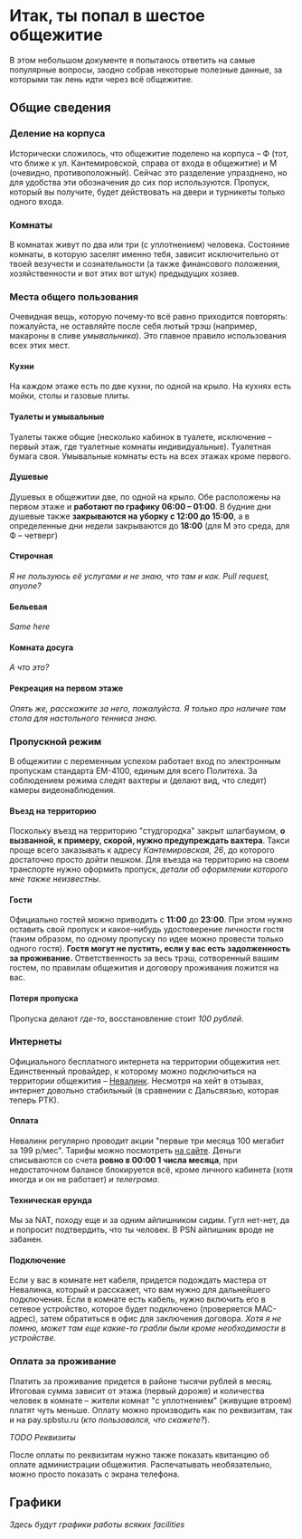 # Итак, ты попал в шестое общежитие
В этом небольшом документе я попытаюсь ответить на самые популярные вопросы, заодно собрав некоторые полезные данные, за которыми так лень идти через всё общежитие.

## Общие сведения

### Деление на корпуса
Исторически сложилось, что общежитие поделено на корпуса &ndash; Ф (тот, что ближе к ул. Кантемировской, справа от входа в общежитие) и М (очевидно, противоположный). Сейчас это разделение упразднено, но для удобства эти обозначения до сих пор используются. Пропуск, который вы получите, будет действовать на двери и турникеты только одного входа.

### Комнаты
В комнатах живут по два или три (с уплотнением) человека. Состояние комнаты, в которую заселят именно тебя, зависит исключительно от твоей везучести и сознательности (а также финансового положения, хозяйственности и вот этих вот штук) предыдущих хозяев.

### Места общего пользования
Очевидная вещь, которую почему-то всё равно приходится повторять: пожалуйста, не оставляйте после себя лютый трэш (например, макароны в сливе *умывальника*). Это главное правило использования всех этих мест.
#### Кухни
На каждом этаже есть по две кухни, по одной на крыло. На кухнях есть мойки, столы и газовые плиты. 
#### Туалеты и умывальные
Туалеты также общие (несколько кабинок в туалете, исключение &ndash; первый этаж, где туалетные комнаты индивидуальные). Туалетная бумага своя. Умывальные комнаты есть на всех этажах кроме первого.
#### Душевые
Душевых в общежитии две, по одной на крыло. Обе расположены на первом этаже и **работают по графику 06:00 &ndash; 01:00**. В будние дни душевые также **закрываются на уборку с 12:00 до 15:00**, а в определенные дни недели закрываются до **18:00** (для М это среда, для Ф &ndash; четверг)
#### Стирочная
*Я не пользуюсь её услугами и не знаю, что там и как. Pull request, anyone?*
#### Бельевая
*Same here*
#### Комната досуга
*А что это?*
#### Рекреация на первом этаже
*Опять же, расскажите за него, пожалуйста. Я только про наличие там стола для настольного тенниса знаю.*

### Пропускной режим
В общежитии с переменным успехом работает вход по электронным пропускам стандарта EM-4100, единым для всего Политеха. За соблюдением режима следят вахтеры и (делают вид, что следят) камеры видеонаблюдения. 
#### Въезд на территорию
Поскольку въезд на территорию "студгородка" закрыт шлагбаумом, **о вызванной, к примеру, скорой, нужно предупреждать вахтера**. Такси проще всего заказывать к адресу *Кантемировская, 26*, до которого достаточно просто дойти пешком. Для въезда на территорию на своем транспорте нужно оформить пропуск, *детали об оформлении которого мне также неизвестны*.
#### Гости
Официально гостей можно приводить с **11:00** до **23:00**. При этом нужно оставить свой пропуск и какое-нибудь удостоверение личности гостя (таким образом, по одному пропуску по идее можно провести только одного гостя). **Гостя могут не пустить, если у вас есть задолженность за проживание.**
Ответственность за весь трэш, сотворенный вашим гостем, по правилам общежития и договору проживания ложится на вас. 
#### Потеря пропуска
Пропуска делают *где-то*, восстановление стоит *100 рублей*.

### Интернеты
Официального бесплатного интернета на территории общежития нет. Единственный провайдер, к которому можно подключиться на территории общежития &ndash; [Невалинк](https://www.nevalink.net/). Несмотря на хейт в отзывах, интернет довольно стабильный (в сравнении с Дальсвязью, которая теперь РТК).

#### Оплата
Невалинк регулярно проводит акции "первые три месяца 100 мегабит за 199 р/мес". Тарифы можно посмотреть [на сайте](https://www.nevalink.net/internet-tarifs.html). Деньги списываются со счета **ровно в 00:00 1 числа месяца**, при недостаточном балансе блокируется всё, кроме личного кабинета (хотя иногда и он не работает) *и телеграма*.

#### Техническая ерунда
Мы за NAT, походу еще и за одним айпишником сидим. Гугл нет-нет, да и попросит подтвердить, что ты человек. В PSN айпишник вроде не забанен.

#### Подключение
Если у вас в комнате нет кабеля, придется подождать мастера от Невалинка, который и расскажет, что вам нужно для дальнейшего подключения. Если в комнате есть кабель, нужно включить его в сетевое устройство, которое будет подключено (проверяется MAC-адрес), затем обратиться в офис для заключения договора. *Хотя я не помню, может там еще какие-то грабли были кроме необходимости в устройстве.*

### Оплата за проживание
Платить за проживание придется в районе тысячи рублей в месяц. Итоговая сумма зависит от этажа (первый дороже) и количества человек в комнате &ndash; жители комнат "с уплотнением" (живущие втроем) платят чуть меньше. Оплату можно производить как по реквизитам, так и на pay.spbstu.ru (*кто пользовался, что скажете?*).

*TODO Реквизиты*

После оплаты по реквизитам нужно также показать квитанцию об оплате администрации общежития. Распечатывать необязательно, можно просто показать с экрана телефона. 

## Графики

*Здесь будут графики работы всяких facilities*

